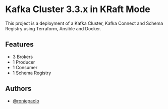 
# Kafka Cluster 3.3.x in KRaft Mode

This project is a deployment of a Kafka Cluster, Kafka Connect and Schema Registry using Terraform, Ansible and Docker.


## Features

- 3 Brokers
- 1 Producer
- 1 Consumer
- 1 Schema Registry


## Authors

- [@roniepaolo](https://www.github.com/roniepaolo)
